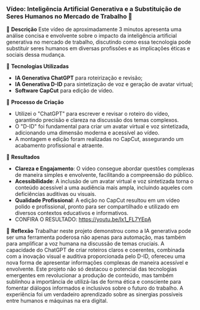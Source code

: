 

### Vídeo: Inteligência Artificial Generativa e a Substituição de Seres Humanos no Mercado de Trabalho 🎥

📒 **Descrição**
Este vídeo de aproximadamente 3 minutos apresenta uma análise concisa e envolvente sobre o impacto da inteligência artificial generativa no mercado de trabalho, discutindo como essa tecnologia pode substituir seres humanos em diversas profissões e as implicações éticas e sociais dessa mudança.

🤖 **Tecnologias Utilizadas**
- **IA Generativa ChatGPT** para roteirização e revisão;
- **IA Generativa D-ID** para sintetização de voz e geração de avatar virtual;
- **Software CapCut** para edição de vídeo.

🧐 **Processo de Criação**
- Utilizei o "ChatGPT" para escrever e revisar o roteiro do vídeo, garantindo precisão e clareza na discussão dos temas complexos.
- O "D-ID" foi fundamental para criar um avatar virtual e voz sintetizada, adicionando uma dimensão moderna e acessível ao vídeo.
- A montagem e edição foram realizadas no CapCut, assegurando um acabamento profissional e atraente.

🚀 **Resultados**
- **Clareza e Engajamento**: O vídeo consegue abordar questões complexas de maneira simples e envolvente, facilitando a compreensão do público.
- **Acessibilidade**: A inclusão de um avatar virtual e voz sintetizada torna o conteúdo acessível a uma audiência mais ampla, incluindo aqueles com deficiências auditivas ou visuais.
- **Qualidade Profissional**: A edição no CapCut resultou em um vídeo polido e profissional, pronto para ser compartilhado e utilizado em diversos contextos educativos e informativos.
- CONFIRA O RESULTADO: https://youtu.be/lx1_FL7YEpA

💭 **Reflexão**
Trabalhar neste projeto demonstrou como a IA generativa pode ser uma ferramenta poderosa não apenas para automação, mas também para amplificar a voz humana na discussão de temas cruciais. A capacidade do ChatGPT de criar roteiros claros e coerentes, combinada com a inovação visual e auditiva proporcionada pelo D-ID, ofereceu uma nova forma de apresentar informações complexas de maneira acessível e envolvente. Este projeto não só destacou o potencial das tecnologias emergentes em revolucionar a produção de conteúdo, mas também sublinhou a importância de utilizá-las de forma ética e consciente para fomentar diálogos informados e inclusivos sobre o futuro do trabalho. A experiência foi um verdadeiro aprendizado sobre as sinergias possíveis entre humanos e máquinas na era digital.

